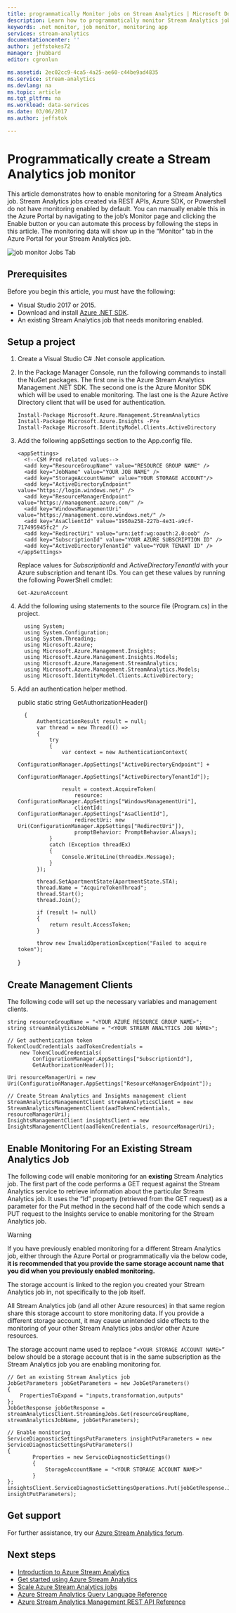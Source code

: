 ```yaml
---
title: programmatically Monitor jobs on Stream Analytics | Microsoft Docs
description: Learn how to programmatically monitor Stream Analytics jobs created via REST APIs, Azure SDK, or Powershell.
keywords: .net monitor, job monitor, monitoring app
services: stream-analytics
documentationcenter: ''
author: jeffstokes72
manager: jhubbard
editor: cgronlun

ms.assetid: 2ec02cc9-4ca5-4a25-ae60-c44be9ad4835
ms.service: stream-analytics
ms.devlang: na
ms.topic: article
ms.tgt_pltfrm: na
ms.workload: data-services
ms.date: 03/06/2017
ms.author: jeffstok

---
```

# Programmatically create a Stream Analytics job monitor
 This article demonstrates how to enable monitoring for a Stream Analytics job. Stream Analytics jobs created via REST APIs, Azure SDK, or Powershell do not have monitoring enabled by default.  You can manually enable this in the Azure Portal by navigating to the job’s Monitor page and clicking the Enable button or you can automate this process by following the steps in this article. The monitoring data will show up in the “Monitor” tab in the Azure Portal for your Stream Analytics job.

![job monitor Jobs Tab](./media/stream-analytics-monitor-jobs/stream-analytics-monitor-jobs-tab.png)

## Prerequisites
Before you begin this article, you must have the following:

* Visual Studio 2017 or 2015.
* Download and install [Azure .NET SDK](https://azure.microsoft.com/downloads/).
* An existing Stream Analytics job that needs monitoring enabled.

## Setup a project
1. Create a Visual Studio C# .Net console application.
2. In the Package Manager Console, run the following commands to install the NuGet packages. The first one is the Azure Stream Analytics Management .NET SDK. The second one is the Azure Monitor SDK which will be used to enable monitoring. The last one is the Azure Active Directory client that will be used for authentication.
   
   ```
   Install-Package Microsoft.Azure.Management.StreamAnalytics
   Install-Package Microsoft.Azure.Insights -Pre
   Install-Package Microsoft.IdentityModel.Clients.ActiveDirectory
   ```
3. Add the following appSettings section to the App.config file.
   
   ```
   <appSettings>
     <!--CSM Prod related values-->
     <add key="ResourceGroupName" value="RESOURCE GROUP NAME" />
     <add key="JobName" value="YOUR JOB NAME" />
     <add key="StorageAccountName" value="YOUR STORAGE ACCOUNT"/>
     <add key="ActiveDirectoryEndpoint" value="https://login.windows.net/" />
     <add key="ResourceManagerEndpoint" value="https://management.azure.com/" />
     <add key="WindowsManagementUri" value="https://management.core.windows.net/" />
     <add key="AsaClientId" value="1950a258-227b-4e31-a9cf-717495945fc2" />
     <add key="RedirectUri" value="urn:ietf:wg:oauth:2.0:oob" />
     <add key="SubscriptionId" value="YOUR AZURE SUBSCRIPTION ID" />
     <add key="ActiveDirectoryTenantId" value="YOUR TENANT ID" />
   </appSettings>
   ```
   Replace values for *SubscriptionId* and *ActiveDirectoryTenantId* with your Azure subscription and tenant IDs. You can get these values by running the following PowerShell cmdlet:
   
   ```
   Get-AzureAccount
   ```
4. Add the following using statements to the source file (Program.cs) in the project.
   
   ```
     using System;
     using System.Configuration;
     using System.Threading;
     using Microsoft.Azure;
     using Microsoft.Azure.Management.Insights;
     using Microsoft.Azure.Management.Insights.Models;
     using Microsoft.Azure.Management.StreamAnalytics;
     using Microsoft.Azure.Management.StreamAnalytics.Models;
     using Microsoft.IdentityModel.Clients.ActiveDirectory;
   ```
5. Add an authentication helper method.
   
     public static string GetAuthorizationHeader()
   
         {
             AuthenticationResult result = null;
             var thread = new Thread(() =>
             {
                 try
                 {
                     var context = new AuthenticationContext(
                         ConfigurationManager.AppSettings["ActiveDirectoryEndpoint"] +
                         ConfigurationManager.AppSettings["ActiveDirectoryTenantId"]);
   
                     result = context.AcquireToken(
                         resource: ConfigurationManager.AppSettings["WindowsManagementUri"],
                         clientId: ConfigurationManager.AppSettings["AsaClientId"],
                         redirectUri: new Uri(ConfigurationManager.AppSettings["RedirectUri"]),
                         promptBehavior: PromptBehavior.Always);
                 }
                 catch (Exception threadEx)
                 {
                     Console.WriteLine(threadEx.Message);
                 }
             });
   
             thread.SetApartmentState(ApartmentState.STA);
             thread.Name = "AcquireTokenThread";
             thread.Start();
             thread.Join();
   
             if (result != null)
             {
                 return result.AccessToken;
             }
   
             throw new InvalidOperationException("Failed to acquire token");
     }

## Create Management Clients
The following code will set up the necessary variables and management clients.

    string resourceGroupName = "<YOUR AZURE RESOURCE GROUP NAME>";
    string streamAnalyticsJobName = "<YOUR STREAM ANALYTICS JOB NAME>";

    // Get authentication token
    TokenCloudCredentials aadTokenCredentials =
        new TokenCloudCredentials(
            ConfigurationManager.AppSettings["SubscriptionId"],
            GetAuthorizationHeader());

    Uri resourceManagerUri = new
    Uri(ConfigurationManager.AppSettings["ResourceManagerEndpoint"]);

    // Create Stream Analytics and Insights management client
    StreamAnalyticsManagementClient streamAnalyticsClient = new
    StreamAnalyticsManagementClient(aadTokenCredentials, resourceManagerUri);
    InsightsManagementClient insightsClient = new
    InsightsManagementClient(aadTokenCredentials, resourceManagerUri);

## Enable Monitoring For an Existing Stream Analytics Job
The following code will enable monitoring for an **existing** Stream Analytics job. The first part of the code performs a GET request against the Stream Analytics service to retrieve information about the particular Stream Analytics job. It uses the “Id” property (retrieved from the GET request) as a parameter for the Put method in the second half of the code which sends a PUT request to the Insights service to enable monitoring for the Stream Analytics job.

> [!WARNING]
> If you have previously enabled monitoring for a different Stream Analytics job, either through the Azure Portal or programmatically via the below code, **it is recommended that you provide the same storage account name that you did when you previously enabled monitoring.**
> 
> The storage account is linked to the region you created your Stream Analytics job in, not specifically to the job itself.
> 
> All Stream Analytics job (and all other Azure resources) in that same region share this storage account to store monitoring data. If you provide a different storage account, it may cause unintended side effects to the monitoring of your other Stream Analytics jobs and/or other Azure resources.
> 
> The storage account name used to replace ```“<YOUR STORAGE ACCOUNT NAME>”``` below should be a storage account that is in the same subscription as the Stream Analytics job you are enabling monitoring for.
> 
> 

    // Get an existing Stream Analytics job
    JobGetParameters jobGetParameters = new JobGetParameters()
    {
        PropertiesToExpand = "inputs,transformation,outputs"
    };
    JobGetResponse jobGetResponse = streamAnalyticsClient.StreamingJobs.Get(resourceGroupName, streamAnalyticsJobName, jobGetParameters);

    // Enable monitoring
    ServiceDiagnosticSettingsPutParameters insightPutParameters = new ServiceDiagnosticSettingsPutParameters()
    {
            Properties = new ServiceDiagnosticSettings()
            {
                StorageAccountName = "<YOUR STORAGE ACCOUNT NAME>"
            }
    };
    insightsClient.ServiceDiagnosticSettingsOperations.Put(jobGetResponse.Job.Id, insightPutParameters);



## Get support
For further assistance, try our [Azure Stream Analytics forum](https://social.msdn.microsoft.com/Forums/en-US/home?forum=AzureStreamAnalytics).

## Next steps
* [Introduction to Azure Stream Analytics](stream-analytics-introduction.md)
* [Get started using Azure Stream Analytics](stream-analytics-get-started.md)
* [Scale Azure Stream Analytics jobs](stream-analytics-scale-jobs.md)
* [Azure Stream Analytics Query Language Reference](https://msdn.microsoft.com/library/azure/dn834998.aspx)
* [Azure Stream Analytics Management REST API Reference](https://msdn.microsoft.com/library/azure/dn835031.aspx)

